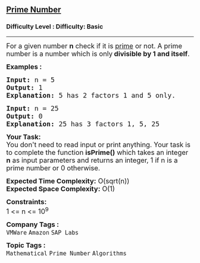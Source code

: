 <h2><a href="https://www.geeksforgeeks.org/problems/prime-number2314/1?page=1&company=Amazon&difficulty=Basic&sortBy=submissions">Prime Number</a></h2><h3>Difficulty Level : Difficulty: Basic</h3><hr><div class="problems_problem_content__Xm_eO"><p><span style="font-size: 18px;">For a given number <strong>n</strong> check if it is <a href="https://www.geeksforgeeks.org/prime-numbers/">prime</a> or not. A prime number is a number which is only<strong> divisible by 1 and itself</strong>.</span></p>
<p><span style="font-size: 18px;"><strong>Examples :<br></strong></span></p>
<pre><span style="font-size: 18px;"><strong>Input: </strong>n = 5
<strong>Output: </strong>1
<strong>Explanation: </strong>5 has 2 factors 1 and 5 only.</span></pre>
<pre><span style="font-size: 18px;"><strong>Input: </strong>n = 25
<strong>Output: </strong>0
<strong>Explanation: </strong>25 has 3 factors 1, 5, 25</span></pre>
<p><span style="font-size: 18px;"><strong>Your Task:</strong><br>You don't need to read input or print anything. Your task is to complete the function <strong>isPrime()</strong>&nbsp;which takes&nbsp;an integer <strong>n</strong> as input parameters and returns an integer, 1 if n is a prime number or 0 otherwise.</span></p>
<p><span style="font-size: 18px;"><strong>Expected Time Complexity:</strong> O(sqrt(n))<br><strong>Expected Space Complexity:</strong> O(1)</span></p>
<p><span style="font-size: 18px;"><strong>Constraints:</strong><br>1 &lt;= n &lt;= 10<sup>9</sup></span></p></div><p><span style=font-size:18px><strong>Company Tags : </strong><br><code>VMWare</code>&nbsp;<code>Amazon</code>&nbsp;<code>SAP Labs</code>&nbsp;<br><p><span style=font-size:18px><strong>Topic Tags : </strong><br><code>Mathematical</code>&nbsp;<code>Prime Number</code>&nbsp;<code>Algorithms</code>&nbsp;